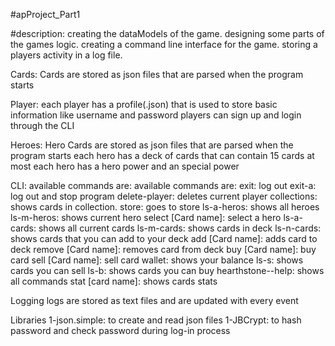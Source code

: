 #apProject_Part1

#description:
creating the dataModels of the game.
designing some parts of the games logic.
creating a command line interface for the game.
storing a players activity in a log file.

Cards:
Cards are stored as json files that are parsed when the program starts

Player:
each player has a profile(.json) that is used to store basic information like username and password 
players can sign up and login through the CLI

Heroes:
Hero Cards are stored as json files that are parsed when the program starts
each hero has a deck of cards that can contain 15 cards at most
each hero has a hero power and an special power

CLI:
available commands are:
available commands are: 
exit: log out
exit-a: log out and stop program
delete-player: deletes current player
collections: shows cards in collection.
store: goes to store
ls-a-heros: shows all heroes
ls-m-heros: shows current hero
select [Card name]: select a hero
ls-a-cards: shows all current cards
ls-m-cards: shows cards in deck
ls-n-cards: shows cards that you can add to your deck
add [Card name]: adds card to deck
remove [Card name]: removes card from deck
buy [Card name]: buy card
sell [Card name]: sell card
wallet: shows your balance
ls-s: shows cards you can sell
ls-b: shows cards you can buy
hearthstone--help: shows all commands
stat [card name]: shows cards stats

Logging
logs are stored as text files and are updated with every event

Libraries
1-json.simple: to create and read json files
1-JBCrypt: to hash password and check password during log-in process

